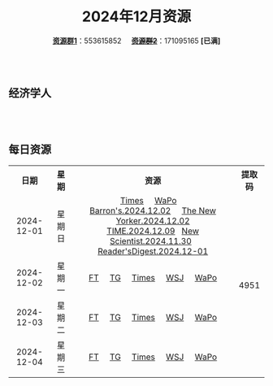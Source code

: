 <div align="center">

# 2024年12月资源

[**资源群1**](https://qm.qq.com/q/p2QRKKD9oA)：553615852 &nbsp;&nbsp;&nbsp;&nbsp;~~[**资源群2**](https://qm.qq.com/q/XNwz6qD0IO)~~：171095165 **\[已满\]**

</div>

<br>
<br>

## 经济学人

<br>
<br>

## 每日资源

<table align="center">
  <tr>
    <th>日期</th>
    <th>星期</th>
    <th>资源</th>
    <th>提取码</th>
  </tr>
  <tr>
    <td align="center">2024-12-01</td>
    <td align="center">星期日</td>
    <td align="center">
      <a href="https://url12.ctfile.com/f/47748612-1431912437-44af3a">Times</a>&nbsp;&nbsp;&nbsp;&nbsp;
      <a href="https://url12.ctfile.com/f/47748612-1431912311-1b92cb">WaPo</a>&nbsp;&nbsp;&nbsp;&nbsp;
      <a href="https://url12.ctfile.com/f/47748612-1431912908-8aa919">Barron's.2024.12.02</a>&nbsp;&nbsp;&nbsp;&nbsp;
      <a href="https://url12.ctfile.com/f/47748612-1431912947-41882a">The New Yorker.2024.12.02</a><br>
      <a href="https://url12.ctfile.com/f/47748612-1431913988-845dac">TIME.2024.12.09</a>&nbsp;&nbsp;
      <a href="https://url12.ctfile.com/f/47748612-1431913256-7dd5aa">New Scientist.2024.11.30</a>&nbsp;&nbsp;
      <a href="https://url12.ctfile.com/f/47748612-1431913139-df2f0a">Reader'sDigest.2024.12-01</a>
    </td>
    <td rowspan="31" align="center">4951</td>
  </tr>
  <tr>
    <td align="center">2024-12-02</td>
    <td align="center">星期一</td>
    <td align="center">
      <a href="https://url12.ctfile.com/f/47748612-1432240786-74242c">FT</a>&nbsp;&nbsp;&nbsp;&nbsp;
      <a href="https://url12.ctfile.com/f/47748612-1432240879-ba6fc6">TG</a>&nbsp;&nbsp;&nbsp;&nbsp;
      <a href="https://url12.ctfile.com/f/47748612-1432240861-ae2675">Times</a>&nbsp;&nbsp;&nbsp;&nbsp;
      <a href="https://url12.ctfile.com/f/47748612-1432240111-fba243">WSJ</a>&nbsp;&nbsp;&nbsp;&nbsp;
      <a href="https://url12.ctfile.com/f/47748612-1432249552-e9ffb5">WaPo</a>
    </td>
  </tr>
  <tr>
    <td align="center">2024-12-03</td>
    <td align="center">星期二</td>
    <td align="center">
      <a href="https://url12.ctfile.com/f/47748612-1432472090-6cd738">FT</a>&nbsp;&nbsp;&nbsp;&nbsp;
      <a href="https://url12.ctfile.com/f/47748612-1432472177-acedbb">TG</a>&nbsp;&nbsp;&nbsp;&nbsp;
      <a href="https://url12.ctfile.com/f/47748612-1432472159-c29c31">Times</a>&nbsp;&nbsp;&nbsp;&nbsp;
      <a href="https://url12.ctfile.com/f/47748612-1432472042-046b58">WSJ</a>&nbsp;&nbsp;&nbsp;&nbsp;
      <a href="https://url12.ctfile.com/f/47748612-1432472054-14d64a">WaPo</a>
    </td>
  </tr>
  <tr>
    <td align="center">2024-12-04</td>
    <td align="center">星期三</td>
    <td align="center">
      <a href="https://url12.ctfile.com/f/47748612-1432670503-c441bc">FT</a>&nbsp;&nbsp;&nbsp;&nbsp;
      <a href="https://url12.ctfile.com/f/47748612-1432670545-6a3201">TG</a>&nbsp;&nbsp;&nbsp;&nbsp;
      <a href="https://url12.ctfile.com/f/47748612-1432670524-c7f2d4">Times</a>&nbsp;&nbsp;&nbsp;&nbsp;
      <a href="https://url12.ctfile.com/f/47748612-1432670479-7fdaee">WSJ</a>&nbsp;&nbsp;&nbsp;&nbsp;
      <a href="https://url12.ctfile.com/f/47748612-1432670494-fb782e">WaPo</a>
    </td>
  </tr>
</table>
